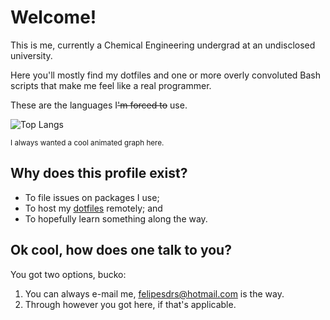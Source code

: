 # Welcome!
This is me, currently a Chemical Engineering undergrad at an undisclosed university.

Here you'll mostly find my dotfiles and one or more overly convoluted Bash scripts that make me feel like a real programmer.


These are the languages I<s>'m forced to</s> use.

![Top Langs](https://github-readme-stats.vercel.app/api/top-langs/?username=misterkartoffel&theme=dark&bg_color=0d1117&hide_border=true&layout=compact)

<sup>I always wanted a cool animated graph here.</sup>

## Why does this profile exist?
- To file issues on packages I use;
- To host my [dotfiles](https://github.com/MisterKartoffel/.dotfiles) remotely; and
- To hopefully learn something along the way.

## Ok cool, how does one talk to you?
You got two options, bucko:
1. You can always e-mail me, felipesdrs@hotmail.com is the way.
2. Through however you got here, if that's applicable.
<!---
MisterKartoffel/MisterKartoffel is a ✨ special ✨ repository because its `README.md` (this file) appears on your GitHub profile.
You can click the Preview link to take a look at your changes.
--->
